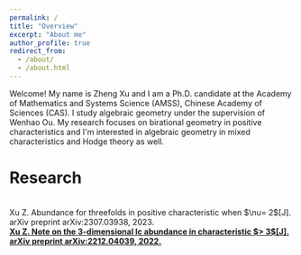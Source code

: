 ```yaml
---
permalink: /
title: "Overview"
excerpt: "About me"
author_profile: true
redirect_from: 
  - /about/
  - /about.html
---
```


Welcome! My name is Zheng Xu and I am a Ph.D. candidate at the Academy of Mathematics and Systems Science (AMSS), Chinese Academy of Sciences (CAS). I study algebraic geometry under the supervision of Wenhao Ou.
My research focuses on birational geometry in positive characteristics and I'm interested in algebraic geometry in mixed characteristics and Hodge theory as well. 

Research
======

<br>
Xu Z. Abundance for threefolds in positive characteristic when $\nu= 2$[J]. arXiv preprint arXiv:2307.03938, 2023.<strong><a href="https://arxiv.org/abs/2307.03938">
<br>
Xu Z. Note on the 3-dimensional lc abundance in characteristic $> 3$[J]. arXiv preprint arXiv:2212.04039, 2022.<strong><a href="https://arxiv.org/abs/2212.04039">






